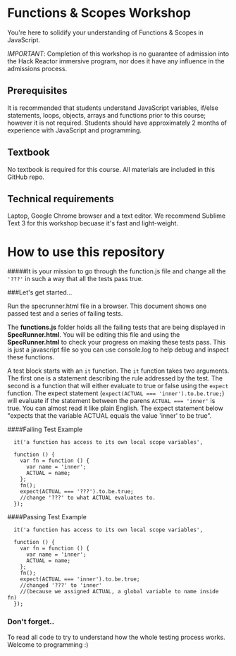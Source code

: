# Functions & Scopes Workshop

You're here to solidify your understanding of Functions & Scopes in JavaScript.

*IMPORTANT*: Completion of this workshop is no guarantee of admission into the Hack Reactor immersive program, nor does it have any influence in the admissions process.

## Prerequisites

It is recommended that students understand JavaScript variables, if/else statements, loops, objects, arrays and functions prior to this course; however it is not required. Students should have approximately 2 months of experience with JavaScript and programming.

## Textbook

No textbook is required for this course. All materials are included in this GitHub repo.

## Technical requirements

Laptop, Google Chrome browser and a text editor. We recommend Sublime Text 3 for this workshop becuase it's fast and light-weight.

# How to use this repository

#####It is your mission to go through the function.js file and change all the `'???'` in such a way that all the tests pass true.

###Let's get started...

Run the specrunner.html file in a browser. This document shows one passed test and a series of failing tests.

The **functions.js** folder holds all the failing tests that are being displayed in **SpecRunner.html**. You will be editing this file and using the **SpecRunner.html** to check your progress on making these tests pass. This is just a javascript file so you can use console.log to help debug and inspect these functions.

A test block starts with an `it` function. The `it` function takes two arguments. The first one is a statement describing the rule addressed by the test. The second is a function that will either evaluate to true or false using the `expect` function. The expect statement (`expect(ACTUAL === 'inner').to.be.true;`) will evaluate if the statement between the parens `ACTUAL === 'inner'` is true. You can almost read it like plain English. The expect statement below "expects that the variable ACTUAL equals the value 'inner' to be true".

####Failing Test Example

      it('a function has access to its own local scope variables',

      function () {
        var fn = function () {
          var name = 'inner';
          ACTUAL = name;
        };
        fn();
        expect(ACTUAL === '???').to.be.true;
        //change '???' to what ACTUAL evaluates to.
      });

####Passing Test Example

      it('a function has access to its own local scope variables',

      function () {
        var fn = function () {
          var name = 'inner';
          ACTUAL = name;
        };
        fn();
        expect(ACTUAL === 'inner').to.be.true;
        //changed '???' to 'inner'
        //(because we assigned ACTUAL, a global variable to name inside fn)
      });

### Don't forget..
To read all code to try to understand how the whole testing process works. Welcome to programming :)
